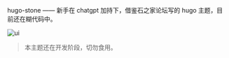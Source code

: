 hugo-stone —— 新手在 chatgpt 加持下，借鉴石之家论坛写的 hugo 主题，目前还在糊代码中。

![ui](https://github.com/jemmycat/stone/blob/main/static/images/screen.png)

> 本主题还在开发阶段，切勿食用。